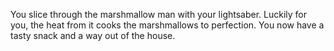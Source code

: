 You slice through the marshmallow man with your lightsaber. 
Luckily for you, the heat from it cooks the marshmallows to perfection.
You now have a tasty snack and a way out of the house. 